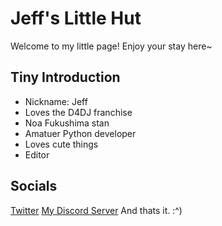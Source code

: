 # Jeff's Little Hut
Welcome to my little page! Enjoy your stay here~

## Tiny Introduction
- Nickname: Jeff
- Loves the D4DJ franchise
- Noa Fukushima stan
- Amatuer Python developer
- Loves cute things 
- Editor

## Socials
[Twitter](https://twitter.com/JeffJrShim/)
[My Discord Server](https://discord.gg/RSAetqdhRU)
And thats it. :^)
